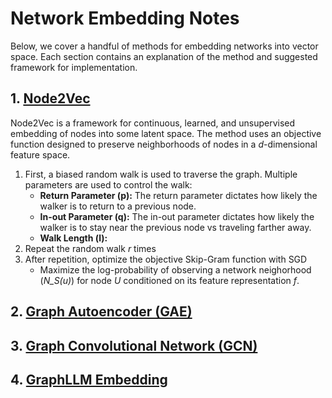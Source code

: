 # Network Embedding Notes
Below, we cover a handful of methods for embedding networks into vector space. Each section contains an explanation of the method and suggested framework for implementation.

## 1. [Node2Vec](https://cs.stanford.edu/~jure/pubs/node2vec-kdd16.pdf)

Node2Vec is a framework for continuous, learned, and unsupervised embedding of nodes into some latent space. The method uses an objective function designed to preserve neighborhoods of nodes in a *d*-dimensional feature space.
1. First, a biased random walk is used to traverse the graph. Multiple parameters are used to control the walk:
    * **Return Parameter (p):** The return parameter dictates how likely the walker is to return to a previous node.
    * **In-out Parameter (q):** The in-out parameter dictates how likely the walker is to stay near the previous node vs traveling farther away.
    * **Walk Length (l):**
2. Repeat the random walk *r* times
3. After repetition, optimize the objective Skip-Gram function with SGD
    * Maximize the log-probability of observing a network neighorhood (*N_S(u)*) for node *U* conditioned on its feature representation *f*.

## 2. [Graph Autoencoder (GAE)](https://arxiv.org/abs/1611.07308)

## 3. [Graph Convolutional Network (GCN)](https://arxiv.org/abs/1609.02907)

## 4. [GraphLLM Embedding](https://arxiv.org/abs/2310.05845)
